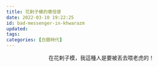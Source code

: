 ```yaml
---
title: 花剌子模的壞信使
date: 2022-03-10 19:22:25
id: bad-messenger-in-khwarazm
updated:
tags:
categories: [白銀時代]
---
```


<center>
在花剌子模，我這種人是要被丟去喂老虎的！
</center>
<br>

<!--more-->

<br>
